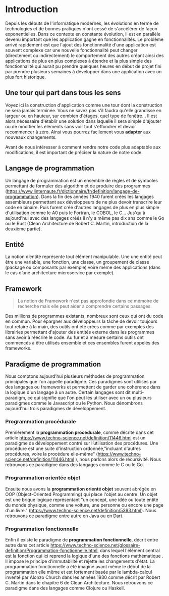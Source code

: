 # Introduction

Depuis les débuts de l'informatique modernes, les évolutions en terme de technologies et de bonnes pratiques n'ont cessé de s'accélérer de façon exponentielles. Dans ce contexte en constante évolution, il est en parallèle devenu important que les application gagne en fonctionnalités. Le problème arrivé rapidement est que l'ajout des fonctionnalité d'une application est souvent complexe car une nouvelle fonctionnalité peut changer (directement ou indirectement) le comportement des autres créant ainsi des applications de plus en plus complexes à étendre et la plus simple des fonctionnalité qui aurait pu prendre quelques heures en début de projet fini par prendre plusieurs semaines à développer dans une application avec un plus fort historique. 

## Une tour qui part dans tous les sens

Voyez ici la construction d'application comme une tour dont la construction ne sera jamais terminée. Vous ne savez pas s'il faudra qu'elle grandisse en largeur ou en hauteur, sur combien d'étages, quel type de fenêtre... Il est alors nécessaire d'établir une solution dans laquelle il sera simple d'ajouter ou de modifier les éléments sans voir tout s'effondrer et devoir recommencer à zéro. Ainsi vous pourrez facilement vous **adapter** aux nouveaux changements.

Avant de nous intéresser à comment rendre notre code plus adaptable aux modifications, il est important de préciser la nature de notre code.

## Langage de programmation
Un langage de programmation est un ensemble de règles et de symboles permettant de formuler des algorithm et de produire des programmes (https://www.linternaute.fr/dictionnaire/fr/definition/langage-de-programmation). Dans la fin des années 1940 furent créés les langages assembleurs permettant aux développeurs de ne plus devoir transcrire leur code en binaire. Puis furent créé d'autres langages de plus en plus simple d'utilisation comme le A0 puis le Fortran, le COBOL, le C... Jus'qu'à aujourd'hui avec des langages créés il n'y a même pas dix ans comme le Go ou le Rust (Clean Architecture de Robert C. Martin, introduction de la deuxième partie).

## Entité
La notion d’entité représente tout élément manipulable. Une une entité peut être une variable, une fonction, une classe, un groupement de classe (package ou composants par exemple) voire même des applications (dans le cas d’une architecture microservice par exemple). 

## Framework
> La notion de Framework n'est pas approfondie dans ce mémoire de recherche mais elle peut aider à comprendre certains passages.

Des millions de programmes existants, nombreux sont ceux qui ont du code en commun. Pour épargner aux développeurs la tâche de devoir toujours tout refaire à la main, des outils ont été crées comme par exemples des librairies permettant d'ajouter des entités externe dans les programmes sans avoir à réécrire le code. Au fur et à mesure certains outils ont commencés à être utilisés ensemble et ces ensembles furent appelés des frameworks.

## Paradigme de programmation
Nous comptons aujourd'hui plusieurs méthodes de programmation principales que l'on appelle paradigme. Ces paradigmes sont utilisés par des langages ou frameworks et permettent de garder une cohérence dans la logique d'un langage à un autre. Certain langages sont dit multi-paradigm, ce qui signifie que l'on peut les utiliser avec un ou plusieurs paradigmes comme le Javascript ou le Python. Nous dénombrons aujourd'hui trois paradigmes de développement. 

### Programmation procédurale

Premièrement la **programmation procédurale**, comme décrite dans cet article https://www.techno-science.net/definition/11446.html est un paradigme de développement contré sur l’utilisation des procédures. Une procédure est une suite d'instruction ordonnée,"incluant d'autres procédures, voire la procédure elle-même" (https://www.techno-science.net/definition/11446.html ), nous parlons alors de récursivité. Nous retrouvons ce paradigme dans des langages comme le C ou le Go.

### Programmation orientée objet

Ensuite nous avons la **programmation orienté objet** souvent abrégée en OOP (Object-Oriented Programming) qui place l'objet au centre. Un objet est une brique logique représentant "un concept, une idée ou toute entité du monde physique, comme une voiture, une personne ou encore une page d'un livre." (https://www.techno-science.net/definition/5393.html). Nous retrouvons ce paradigme entre autre en Java ou en Dart.

### Programmation fonctionnelle

Enfin il existe le paradigme de **programmation fonctionnelle**, décrit entre autre dans cet article https://www.techno-science.net/glossaire-definition/Programmation-fonctionnelle.html, dans lequel l'élément central est la fonction qui ici reprend la logique d'une des fonctions mathématique . Il impose le principe d'immutabilité et rejette les changements d'état. La programmation fonctionnelle a été imaginé avant même le début de la programmation elle même et est fortement basée par le lambda-calcul inventé par Alonzo Church dans les années 1930 comme décrit par Robert C. Martin dans le chapitre 6 de Clean Architecture. Nous retrouvons ce paradigme dans des langages comme Clojure ou Haskell.



